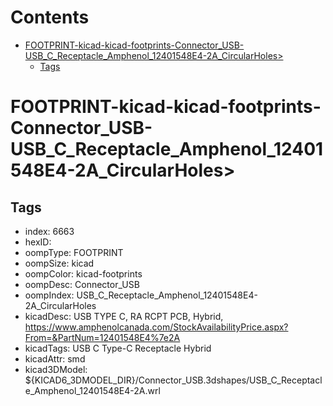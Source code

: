 



Contents
========

* [FOOTPRINT-kicad-kicad-footprints-Connector_USB-USB_C_Receptacle_Amphenol_12401548E4-2A_CircularHoles>](#footprint-kicad-kicad-footprints-connector_usb-usb_c_receptacle_amphenol_12401548e4-2a_circularholes)
	* [Tags](#tags)

# FOOTPRINT-kicad-kicad-footprints-Connector_USB-USB_C_Receptacle_Amphenol_12401548E4-2A_CircularHoles>

## Tags

- index: 6663
- hexID: 
- oompType: FOOTPRINT
- oompSize: kicad
- oompColor: kicad-footprints
- oompDesc: Connector_USB
- oompIndex: USB_C_Receptacle_Amphenol_12401548E4-2A_CircularHoles
- kicadDesc: USB TYPE C, RA RCPT PCB, Hybrid, https://www.amphenolcanada.com/StockAvailabilityPrice.aspx?From=&PartNum=12401548E4%7e2A
- kicadTags: USB C Type-C Receptacle Hybrid
- kicadAttr: smd
- kicad3DModel: ${KICAD6_3DMODEL_DIR}/Connector_USB.3dshapes/USB_C_Receptacle_Amphenol_12401548E4-2A.wrl
